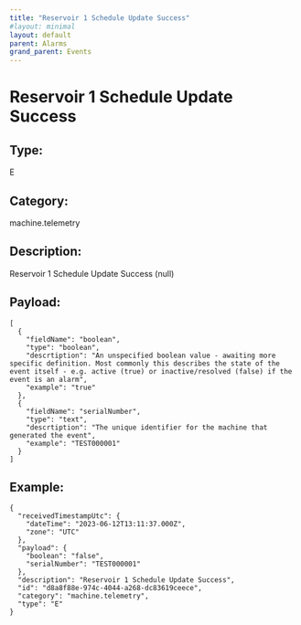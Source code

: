 ```yaml
---
title: "Reservoir 1 Schedule Update Success"
#layout: minimal
layout: default
parent: Alarms
grand_parent: Events
---
```


# Reservoir 1 Schedule Update Success

## Type:

E

## Category:

machine.telemetry

## Description: 

Reservoir 1 Schedule Update Success (null)

## Payload:

```
[
  {
    "fieldName": "boolean",
    "type": "boolean",
    "descrtiption": "An unspecified boolean value - awaiting more specific definition. Most commonly this describes the state of the event itself - e.g. active (true) or inactive/resolved (false) if the event is an alarm",
    "example": "true"
  },
  {
    "fieldName": "serialNumber",
    "type": "text",
    "descrtiption": "The unique identifier for the machine that generated the event",
    "example": "TEST000001"
  }
]
```

## Example:

```
{
  "receivedTimestampUtc": {
    "dateTime": "2023-06-12T13:11:37.000Z",
    "zone": "UTC"
  },
  "payload": {
    "boolean": "false",
    "serialNumber": "TEST000001"
  },
  "description": "Reservoir 1 Schedule Update Success",
  "id": "d8a8f88e-974c-4044-a268-dc83619ceece",
  "category": "machine.telemetry",
  "type": "E"
}
```
